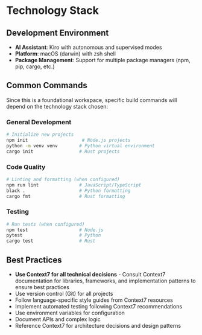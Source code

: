 # Technology Stack

## Development Environment
- **AI Assistant**: Kiro with autonomous and supervised modes
- **Platform**: macOS (darwin) with zsh shell
- **Package Management**: Support for multiple package managers (npm, pip, cargo, etc.)

## Common Commands
Since this is a foundational workspace, specific build commands will depend on the technology stack chosen:

### General Development
```bash
# Initialize new projects
npm init                    # Node.js projects
python -m venv venv        # Python virtual environment
cargo init                 # Rust projects
```

### Code Quality
```bash
# Linting and formatting (when configured)
npm run lint               # JavaScript/TypeScript
black .                    # Python formatting
cargo fmt                  # Rust formatting
```

### Testing
```bash
# Run tests (when configured)
npm test                   # Node.js
pytest                     # Python
cargo test                 # Rust
```

## Best Practices
- **Use Context7 for all technical decisions** - Consult Context7 documentation for libraries, frameworks, and implementation patterns to ensure best practices
- Use version control (Git) for all projects
- Follow language-specific style guides from Context7 resources
- Implement automated testing following Context7 recommendations
- Use environment variables for configuration
- Document APIs and complex logic
- Reference Context7 for architecture decisions and design patterns